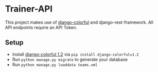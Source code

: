 # Trainer-API
This project makes use of [django-colorful](https://github.com/charettes/django-colorful) and django-rest-framework. 
All API endpoints require an API Token.

## Setup
* Install [django-colorful 1.2](https://github.com/charettes/django-colorful/tree/f249a997a4afe8e3b3be3fa6f01079e387ed8ab3) via `pip install django-colorful=1.2`
* Run `python manage.py migrate` to generate your database
* Run `python manage.py loaddata teams.xml`
